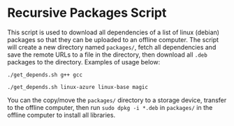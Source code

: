 # Recursive Packages Script

This script is used to download all dependencies of a list of linux (debian) packages so that they can be uploaded to an offline computer. The script will create a new directory named `packages/`, fetch all dependencies and save the remote URLs to a file in the directory, then download all `.deb` packages to the directory. Examples of usage below:

```
./get_depends.sh g++ gcc
```

```
./get_depends.sh linux-azure linux-base magic
```

You can the copy/move the `packages/` directory to a storage device, transfer to the offline computer, then run `sudo dpkg -i *.deb` in `packages/` in the offline computer to install all libraries.
